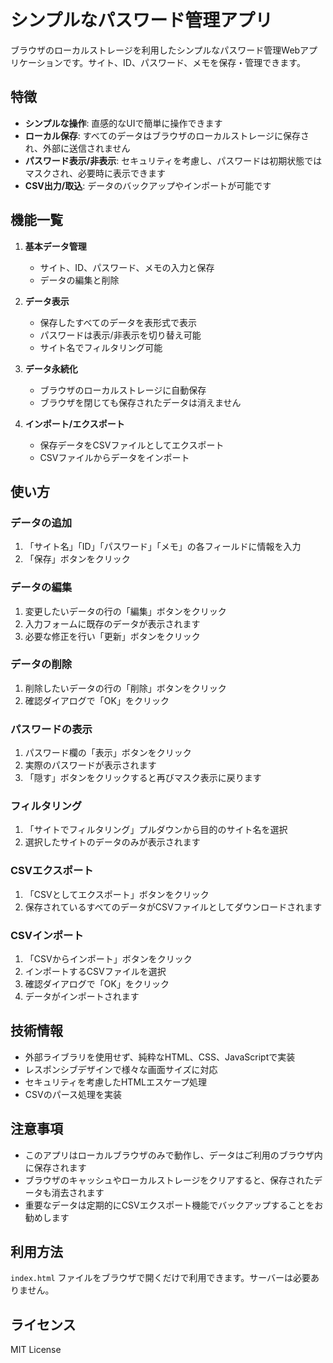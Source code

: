 # シンプルなパスワード管理アプリ

ブラウザのローカルストレージを利用したシンプルなパスワード管理Webアプリケーションです。サイト、ID、パスワード、メモを保存・管理できます。

## 特徴

- **シンプルな操作**: 直感的なUIで簡単に操作できます
- **ローカル保存**: すべてのデータはブラウザのローカルストレージに保存され、外部に送信されません
- **パスワード表示/非表示**: セキュリティを考慮し、パスワードは初期状態ではマスクされ、必要時に表示できます
- **CSV出力/取込**: データのバックアップやインポートが可能です

## 機能一覧

1. **基本データ管理**
   - サイト、ID、パスワード、メモの入力と保存
   - データの編集と削除

2. **データ表示**
   - 保存したすべてのデータを表形式で表示
   - パスワードは表示/非表示を切り替え可能
   - サイト名でフィルタリング可能

3. **データ永続化**
   - ブラウザのローカルストレージに自動保存
   - ブラウザを閉じても保存されたデータは消えません

4. **インポート/エクスポート**
   - 保存データをCSVファイルとしてエクスポート
   - CSVファイルからデータをインポート

## 使い方

### データの追加

1. 「サイト名」「ID」「パスワード」「メモ」の各フィールドに情報を入力
2. 「保存」ボタンをクリック

### データの編集

1. 変更したいデータの行の「編集」ボタンをクリック
2. 入力フォームに既存のデータが表示されます
3. 必要な修正を行い「更新」ボタンをクリック

### データの削除

1. 削除したいデータの行の「削除」ボタンをクリック
2. 確認ダイアログで「OK」をクリック

### パスワードの表示

1. パスワード欄の「表示」ボタンをクリック
2. 実際のパスワードが表示されます
3. 「隠す」ボタンをクリックすると再びマスク表示に戻ります

### フィルタリング

1. 「サイトでフィルタリング」プルダウンから目的のサイト名を選択
2. 選択したサイトのデータのみが表示されます

### CSVエクスポート

1. 「CSVとしてエクスポート」ボタンをクリック
2. 保存されているすべてのデータがCSVファイルとしてダウンロードされます

### CSVインポート

1. 「CSVからインポート」ボタンをクリック
2. インポートするCSVファイルを選択
3. 確認ダイアログで「OK」をクリック
4. データがインポートされます

## 技術情報

- 外部ライブラリを使用せず、純粋なHTML、CSS、JavaScriptで実装
- レスポンシブデザインで様々な画面サイズに対応
- セキュリティを考慮したHTMLエスケープ処理
- CSVのパース処理を実装

## 注意事項

- このアプリはローカルブラウザのみで動作し、データはご利用のブラウザ内に保存されます
- ブラウザのキャッシュやローカルストレージをクリアすると、保存されたデータも消去されます
- 重要なデータは定期的にCSVエクスポート機能でバックアップすることをお勧めします

## 利用方法

`index.html` ファイルをブラウザで開くだけで利用できます。サーバーは必要ありません。

## ライセンス

MIT License
